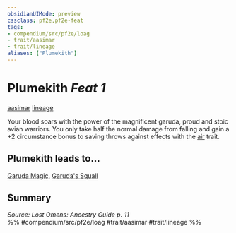 ```yaml
---
obsidianUIMode: preview
cssclass: pf2e,pf2e-feat
tags:
- compendium/src/pf2e/loag
- trait/aasimar
- trait/lineage
aliases: ["Plumekith"]
---
```

# Plumekith  *Feat 1*  
[aasimar](../../Rules/traits/aasimar-apg.md)  [lineage](../../Rules/traits/lineage-apg.md)  


Your blood soars with the power of the magnificent garuda, proud and stoic avian warriors. You only take half the normal damage from falling and gain a +2 circumstance bonus to saving throws against effects with the [air](../../Rules/traits/air.md) trait.

## Plumekith leads to...

[Garuda Magic](garuda-magic-loag.md), [Garuda's Squall](garudas-squall-loag.md)

## Summary

*Source: Lost Omens: Ancestry Guide p. 11*  
%% #compendium/src/pf2e/loag #trait/aasimar #trait/lineage %%